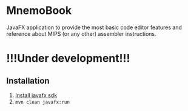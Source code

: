 # MnemoBook
JavaFX application to provide the most basic code editor features and reference about MIPS (or any other) assembler instructions.

# !!!Under development!!!

## Installation

1) [Install javafx sdk](https://openjfx.io/openjfx-docs/#install-javafx)
2) `mvn clean javafx:run`
